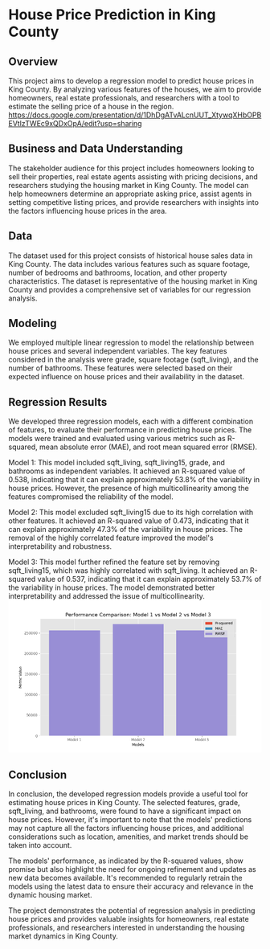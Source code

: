 # House Price Prediction in King County

## Overview
This project aims to develop a regression model to predict house prices in King County. By analyzing various features of the houses, we aim to provide homeowners, real estate professionals, and researchers with a tool to estimate the selling price of a house in the region.
https://docs.google.com/presentation/d/1DhDgATvALcnUUT_XtywqXHbOPBEVtlzTWEc9xQDxOpA/edit?usp=sharing

## Business and Data Understanding
The stakeholder audience for this project includes homeowners looking to sell their properties, real estate agents assisting with pricing decisions, and researchers studying the housing market in King County. The model can help homeowners determine an appropriate asking price, assist agents in setting competitive listing prices, and provide researchers with insights into the factors influencing house prices in the area.

## Data
The dataset used for this project consists of historical house sales data in King County. The data includes various features such as square footage, number of bedrooms and bathrooms, location, and other property characteristics. The dataset is representative of the housing market in King County and provides a comprehensive set of variables for our regression analysis.

## Modeling
We employed multiple linear regression to model the relationship between house prices and several independent variables. The key features considered in the analysis were grade, square footage (sqft_living), and the number of bathrooms. These features were selected based on their expected influence on house prices and their availability in the dataset.

## Regression Results
We developed three regression models, each with a different combination of features, to evaluate their performance in predicting house prices. The models were trained and evaluated using various metrics such as R-squared, mean absolute error (MAE), and root mean squared error (RMSE).

Model 1: This model included sqft_living, sqft_living15, grade, and bathrooms as independent variables. It achieved an R-squared value of 0.538, indicating that it can explain approximately 53.8% of the variability in house prices. However, the presence of high multicollinearity among the features compromised the reliability of the model.

Model 2: This model excluded sqft_living15 due to its high correlation with other features. It achieved an R-squared value of 0.473, indicating that it can explain approximately 47.3% of the variability in house prices. The removal of the highly correlated feature improved the model's interpretability and robustness.

Model 3: This model further refined the feature set by removing sqft_living15, which was highly correlated with sqft_living. It achieved an R-squared value of 0.537, indicating that it can explain approximately 53.7% of the variability in house prices. The model demonstrated better interpretability and addressed the issue of multicollinearity.
![Performance Comparison](performance_plot.png)


## Conclusion
In conclusion, the developed regression models provide a useful tool for estimating house prices in King County. The selected features, grade, sqft_living, and bathrooms, were found to have a significant impact on house prices. However, it's important to note that the models' predictions may not capture all the factors influencing house prices, and additional considerations such as location, amenities, and market trends should be taken into account.

The models' performance, as indicated by the R-squared values, show promise but also highlight the need for ongoing refinement and updates as new data becomes available. It's recommended to regularly retrain the models using the latest data to ensure their accuracy and relevance in the dynamic housing market.

The project demonstrates the potential of regression analysis in predicting house prices and provides valuable insights for homeowners, real estate professionals, and researchers interested in understanding the housing market dynamics in King County.
